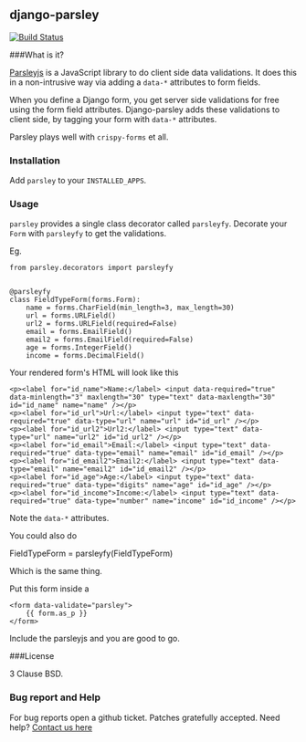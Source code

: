 django-parsley
------------------------

[![Build Status](https://travis-ci.org/agiliq/Django-parsley.png?branch=master)](https://travis-ci.org/agiliq/Django-parsley)

###What is it?

[Parsleyjs](http://parsleyjs.org/) is a JavaScript library to do client side data validations.
It does this in a non-intrusive way via adding a `data-*` attributes to form fields.

When you define a Django form, you get server side validations for free using
the form field attributes. Django-parsley adds these validations to client side, by tagging your form with `data-*` attributes.

Parsley plays well with `crispy-forms` et all.

### Installation

Add `parsley` to your `INSTALLED_APPS`.

### Usage

`parsley` provides a single class decorator called `parsleyfy`. Decorate your `Form` with `parsleyfy` to get the validations.

Eg.

    from parsley.decorators import parsleyfy


    @parsleyfy
    class FieldTypeForm(forms.Form):
        name = forms.CharField(min_length=3, max_length=30)
        url = forms.URLField()
        url2 = forms.URLField(required=False)
        email = forms.EmailField()
        email2 = forms.EmailField(required=False)
        age = forms.IntegerField()
        income = forms.DecimalField()

Your rendered form's HTML will look like this

    <p><label for="id_name">Name:</label> <input data-required="true" data-minlength="3" maxlength="30" type="text" data-maxlength="30" id="id_name" name="name" /></p>
    <p><label for="id_url">Url:</label> <input type="text" data-required="true" data-type="url" name="url" id="id_url" /></p>
    <p><label for="id_url2">Url2:</label> <input type="text" data-type="url" name="url2" id="id_url2" /></p>
    <p><label for="id_email">Email:</label> <input type="text" data-required="true" data-type="email" name="email" id="id_email" /></p>
    <p><label for="id_email2">Email2:</label> <input type="text" data-type="email" name="email2" id="id_email2" /></p>
    <p><label for="id_age">Age:</label> <input type="text" data-required="true" data-type="digits" name="age" id="id_age" /></p>
    <p><label for="id_income">Income:</label> <input type="text" data-required="true" data-type="number" name="income" id="id_income" /></p>

Note the `data-*` attributes.

You could also do

FieldTypeForm = parsleyfy(FieldTypeForm)

Which is the same thing.

Put this form inside a

    <form data-validate="parsley">
        {{ form.as_p }}
    </form>

Include the parsleyjs and you are good to go.

###License

3 Clause BSD.

### Bug report and Help

For bug reports open a github ticket. Patches gratefully accepted. Need help? [Contact us here](http://agiliq.com/contactus)

